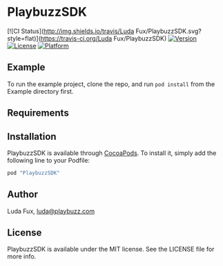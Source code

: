 # PlaybuzzSDK

[![CI Status](http://img.shields.io/travis/Luda Fux/PlaybuzzSDK.svg?style=flat)](https://travis-ci.org/Luda Fux/PlaybuzzSDK)
[![Version](https://img.shields.io/cocoapods/v/PlaybuzzSDK.svg?style=flat)](http://cocoapods.org/pods/PlaybuzzSDK)
[![License](https://img.shields.io/cocoapods/l/PlaybuzzSDK.svg?style=flat)](http://cocoapods.org/pods/PlaybuzzSDK)
[![Platform](https://img.shields.io/cocoapods/p/PlaybuzzSDK.svg?style=flat)](http://cocoapods.org/pods/PlaybuzzSDK)

## Example

To run the example project, clone the repo, and run `pod install` from the Example directory first.

## Requirements

## Installation

PlaybuzzSDK is available through [CocoaPods](http://cocoapods.org). To install
it, simply add the following line to your Podfile:

```ruby
pod "PlaybuzzSDK"
```

## Author

Luda Fux, luda@playbuzz.com

## License

PlaybuzzSDK is available under the MIT license. See the LICENSE file for more info.
